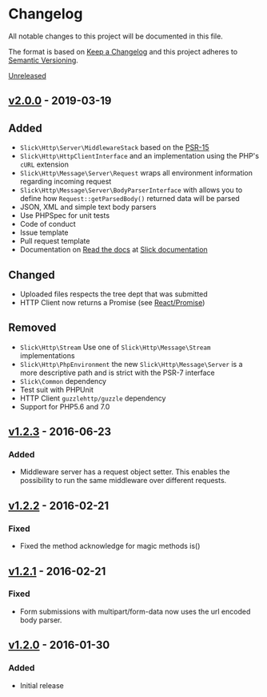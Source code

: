 # Changelog

All notable changes to this project will be documented in this file.

The format is based on [Keep a Changelog](http://keepachangelog.com/en/1.0.0/)
and this project adheres to [Semantic Versioning](http://semver.org/spec/v2.0.0.html).

[Unreleased]

## [v2.0.0] - 2019-03-19
## Added
- ``Slick\Http\Server\MiddlewareStack`` based on the [PSR-15](https://www.php-fig.org/psr/psr-15/)
- ``Slick\Http\HttpClientInterface`` and an implementation using the PHP's ``cURL`` extension
- ``Slick\Http\Message\Server\Request`` wraps all environment information regarding incoming request
- ``Slick\Http\Message\Server\BodyParserInterface`` with allows you to define how ``Request::getParsedBody()``
  returned data will be parsed
- JSON, XML and simple text body parsers
- Use PHPSpec for unit tests 
- Code of conduct
- Issue template
- Pull request template
- Documentation on [Read the docs](https://readthedocs.org/) at [Slick documentation](http://www.slick-framework.com)

## Changed
- Uploaded files respects the tree dept that was submitted
- HTTP Client now returns a Promise (see [React/Promise](https://github.com/reactphp/promise))

## Removed
- ``Slick\Http\Stream`` Use one of ``Slick\Http\Message\Stream`` implementations
- ``Slick\Http\PhpEnvironment`` the new ``Slick\Http\Message\Server`` is a more descriptive
  path and is strict with the PSR-7 interface
- ``Slick\Common`` dependency
- Test suit with PHPUnit
- HTTP Client ``guzzlehttp/guzzle`` dependency
- Support for PHP5.6 and 7.0

## [v1.2.3] - 2016-06-23
### Added
- Middleware server has a request object setter. This enables the possibility
  to run the same middleware over different requests.

## [v1.2.2] - 2016-02-21
### Fixed
- Fixed the method acknowledge for magic methods is<Method>()

## [v1.2.1] - 2016-02-21
### Fixed
- Form submissions with multipart/form-data now uses the url encoded body parser.

## [v1.2.0] - 2016-01-30 
### Added
- Initial release

[Unreleased]: https://github.com/slickframework/http/compare/v2.0.0...HEAD
[v2.0.0]: https://github.com/slickframework/http/compare/v1.2.3...v2.0.0
[v1.2.3]: https://github.com/slickframework/http/compare/v1.2.2...v1.2.3
[v1.2.2]: https://github.com/slickframework/http/compare/v1.2.1...v1.2.2
[v1.2.1]: https://github.com/slickframework/http/compare/v1.2.0...v1.2.1
[v1.2.0]: https://github.com/slickframework/http/compare/479ea2e...v1.2.0
